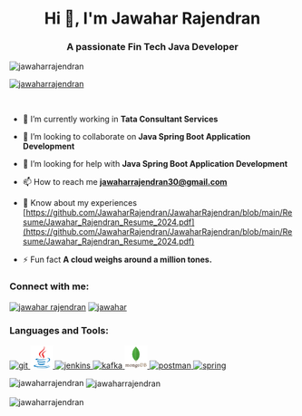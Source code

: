 <h1 align="center">Hi 👋, I'm Jawahar Rajendran</h1>
<h3 align="center">A passionate Fin Tech Java Developer</h3>

<p align="left"> <img src="https://komarev.com/ghpvc/?username=jawaharrajendran&label=Profile%20views&color=0e75b6&style=flat" alt="jawaharrajendran" /> </p>

<p align="left"> <a href="https://github.com/ryo-ma/github-profile-trophy"><img src="https://github-profile-trophy.vercel.app/?username=jawaharrajendran" alt="jawaharrajendran" /></a> </p>

<p align="left"> <a href="https://twitter.com/" target="blank"><img src="https://img.shields.io/twitter/follow/?logo=twitter&style=for-the-badge" alt="" /></a> </p>

- 🔭 I’m currently working in **Tata Consultant Services**

- 👯 I’m looking to collaborate on **Java Spring Boot Application Development**

- 🤝 I’m looking for help with **Java Spring Boot Application Development**

- 📫 How to reach me **jawaharrajendran30@gmail.com**

- 📄 Know about my experiences [https://github.com/JawaharRajendran/JawaharRajendran/blob/main/Resume/Jawahar_Rajendran_Resume_2024.pdf](https://github.com/JawaharRajendran/JawaharRajendran/blob/main/Resume/Jawahar_Rajendran_Resume_2024.pdf)

- ⚡ Fun fact **A cloud weighs around a million tones.**

<h3 align="left">Connect with me:</h3>
<p align="left">
<a href="https://linkedin.com/in/jawahar rajendran" target="blank"><img align="center" src="https://raw.githubusercontent.com/rahuldkjain/github-profile-readme-generator/master/src/images/icons/Social/linked-in-alt.svg" alt="jawahar rajendran" height="30" width="40" /></a>
<a href="https://fb.com/jawahar" target="blank"><img align="center" src="https://raw.githubusercontent.com/rahuldkjain/github-profile-readme-generator/master/src/images/icons/Social/facebook.svg" alt="jawahar" height="30" width="40" /></a>
</p>

<h3 align="left">Languages and Tools:</h3>
<p align="left"> <a href="https://git-scm.com/" target="_blank" rel="noreferrer"> <img src="https://www.vectorlogo.zone/logos/git-scm/git-scm-icon.svg" alt="git" width="40" height="40"/> </a> <a href="https://www.java.com" target="_blank" rel="noreferrer"> <img src="https://raw.githubusercontent.com/devicons/devicon/master/icons/java/java-original.svg" alt="java" width="40" height="40"/> </a> <a href="https://www.jenkins.io" target="_blank" rel="noreferrer"> <img src="https://www.vectorlogo.zone/logos/jenkins/jenkins-icon.svg" alt="jenkins" width="40" height="40"/> </a> <a href="https://kafka.apache.org/" target="_blank" rel="noreferrer"> <img src="https://www.vectorlogo.zone/logos/apache_kafka/apache_kafka-icon.svg" alt="kafka" width="40" height="40"/> </a> <a href="https://www.mongodb.com/" target="_blank" rel="noreferrer"> <img src="https://raw.githubusercontent.com/devicons/devicon/master/icons/mongodb/mongodb-original-wordmark.svg" alt="mongodb" width="40" height="40"/> </a> <a href="https://postman.com" target="_blank" rel="noreferrer"> <img src="https://www.vectorlogo.zone/logos/getpostman/getpostman-icon.svg" alt="postman" width="40" height="40"/> </a> <a href="https://spring.io/" target="_blank" rel="noreferrer"> <img src="https://www.vectorlogo.zone/logos/springio/springio-icon.svg" alt="spring" width="40" height="40"/> </a> </p>

<p><img align="left" src="https://github-readme-stats.vercel.app/api/top-langs?username=jawaharrajendran&show_icons=true&locale=en&layout=compact" alt="jawaharrajendran" /></p>

<p>&nbsp;<img align="center" src="https://github-readme-stats.vercel.app/api?username=jawaharrajendran&show_icons=true&locale=en" alt="jawaharrajendran" /></p>

<p><img align="center" src="https://github-readme-streak-stats.herokuapp.com/?user=jawaharrajendran&" alt="jawaharrajendran" /></p>
